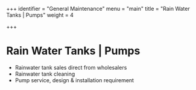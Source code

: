 +++
identifier = "General Maintenance"
menu = "main"
title = "Rain Water Tanks | Pumps"
weight = 4

+++

# Rain Water Tanks | Pumps

- Rainwater tank sales direct from wholesalers
- Rainwater tank cleaning
- Pump service, design & installation requirement
